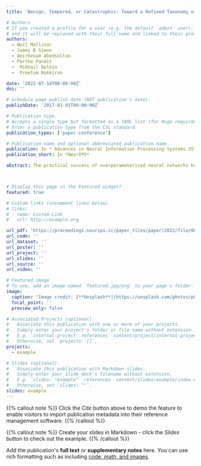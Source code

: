 ```yaml
---
title: 'Benign, Tempered, or Catastrophic: Toward a Refined Taxonomy of Overfitting'

# Authors
# If you created a profile for a user (e.g. the default `admin` user), write the username (folder name) here
# and it will be replaced with their full name and linked to their profile.
authors:
  - Neil Mallinar
  - James B Simon
  - Amirhesam Abedsoltan
  - Parthe Pandit
  -  Mikhail Belkin
  -  Preetum Nakkiran

date: '2022-07-14T00:00:00Z'
doi: ''

# Schedule page publish date (NOT publication's date).
publishDate: '2017-01-01T00:00:00Z'

# Publication type.
# Accepts a single type but formatted as a YAML list (for Hugo requirements).
# Enter a publication type from the CSL standard.
publication_types: ['paper-conference']

# Publication name and optional abbreviated publication name.
publication: In * Advances in Neural Information Processing Systems 35*
publication_short: In *NeurIPS*

abstract: The practical success of overparameterized neural networks has motivated the recent scientific study of \emph{interpolating methods}-- learning methods which are able fit their training data perfectly. Empirically, certain interpolating methods can fit noisy training data without catastrophically bad test performance, which defies standard intuitions from statistical learning theory. Aiming to explain this, a large body of recent work has studied \emph{benign overfitting}, a behavior seen in certain asymptotic settings under which interpolating methods approach Bayes-optimality, even in the presence of noise. In this work, we argue that, while benign overfitting has been instructive to study, real interpolating methods like deep networks do not fit benignly. That is, noise in the train set leads to suboptimal generalization, suggesting that these methods fall in an intermediate regime between benign and catastrophic overfitting, in which asymptotic risk is neither is neither Bayes-optimal nor unbounded, with the confounding effect of the noise being tempered" but non-negligible. We call this behavior \textit{tempered overfitting}. We first provide broad empirical evidence for our three-part taxonomy, demonstrating that deep neural networks and kernel machines fit to noisy data can be reasonably well classified as benign, tempered, or catastrophic. We then specialize to kernel (ridge) regression (KR), obtaining conditions on the ridge parameter and kernel eigenspectrum under which KR exhibits each of the three behaviors, demonstrating the consequences for KR with common kernels and trained neural networks of infinite width using experiments on natural and synthetic datasets.



# Display this page in the Featured widget?
featured: true

# Custom links (uncomment lines below)
# links:
# - name: Custom Link
#   url: http://example.org

url_pdf: 'https://proceedings.neurips.cc/paper_files/paper/2022/file/08342dc6ab69f23167b4123086ad4d38-Paper-Conference.pdf'
url_code: ''
url_dataset: ''
url_poster: ''
url_project: ''
url_slides: ''
url_source: ''
url_video: ''

# Featured image
# To use, add an image named `featured.jpg/png` to your page's folder.
image:
  caption: 'Image credit: [**Unsplash**](https://unsplash.com/photos/pLCdAaMFLTE)'
  focal_point: ''
  preview_only: false

# Associated Projects (optional).
#   Associate this publication with one or more of your projects.
#   Simply enter your project's folder or file name without extension.
#   E.g. `internal-project` references `content/project/internal-project/index.md`.
#   Otherwise, set `projects: []`.
projects:
  - example

# Slides (optional).
#   Associate this publication with Markdown slides.
#   Simply enter your slide deck's filename without extension.
#   E.g. `slides: "example"` references `content/slides/example/index.md`.
#   Otherwise, set `slides: ""`.
slides: example
---
```


{{% callout note %}}
Click the _Cite_ button above to demo the feature to enable visitors to import publication metadata into their reference management software.
{{% /callout %}}

{{% callout note %}}
Create your slides in Markdown - click the _Slides_ button to check out the example.
{{% /callout %}}

Add the publication's **full text** or **supplementary notes** here. You can use rich formatting such as including [code, math, and images](https://docs.hugoblox.com/content/writing-markdown-latex/).


